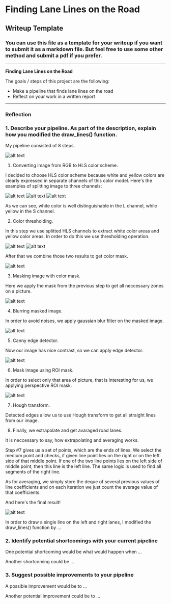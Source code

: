 # **Finding Lane Lines on the Road** 

## Writeup Template

### You can use this file as a template for your writeup if you want to submit it as a markdown file. But feel free to use some other method and submit a pdf if you prefer.

---

**Finding Lane Lines on the Road**

The goals / steps of this project are the following:
* Make a pipeline that finds lane lines on the road
* Reflect on your work in a written report


[//]: # (Image References)

[initial]: ./writeup_images/initial.png "Initial image"
[h_channel]: ./writeup_images/h_channel.png "H channel image"
[l_channel]: ./writeup_images/l_channel.png "L channel image"
[s_channel]: ./writeup_images/s_channel.png "S channel image"
[white_areas]: ./writeup_images/white_areas.png "White areas image"
[yellow_areas]: ./writeup_images/yellow_areas.png "Yellow areas image"
[color_mask]: ./writeup_images/color_mask.png "Color mask image"
[masked_image]: ./writeup_images/masked_image.png "Masked image"
[blurred]: ./writeup_images/blurred.png "Blurred image"
[edges]: ./writeup_images/edges.png "Edges image"
[roi]: ./writeup_images/roi.png "ROI image"
[result]: ./writeup_images/result.png "Result image"

---

### Reflection

### 1. Describe your pipeline. As part of the description, explain how you modified the draw_lines() function.

My pipeline consisted of 8 steps.

![alt text][initial]

1. Converting image from RGB to HLS color scheme. 

I decided to choose HLS color scheme because white and yellow colors are clearly expressed in separate channels of this color model.
Here's the examples of splitting image to three channels:

![alt text][h_channel]
![alt text][l_channel]
![alt text][s_channel]

As we can see, white color is well distinguishable in the L channel, while yellow in the S channel.

2. Color thresholding.

In this step we use splitted HLS channels to extract white color areas and yellow color areas. In order to do this we use thresholding operation.

![alt text][white_areas]
![alt text][yellow_areas]

After that we combine those two results to get color mask.

![alt text][color_mask]

3. Masking image with color mask.

Here we apply the mask from the previous step to get all neccessary zones on a picture.

![alt text][masked_image]

4. Blurring masked image.

In order to avoid noises, we apply gaussian blur filter on the masked image.

![alt text][blurred]

5. Canny edge detector.

Now our image has nice contrast, so we can apply edge detector.

![alt text][edges]

6. Mask image using ROI mask.

In order to select only that area of picture, that is interesting for us, we applying perspective ROI mask.

![alt text][roi]

7. Hough transform.

Detected edges allow us to use Hough transform to get all straight lines from our image.

8. Finally, we extrapolate and get avaraged road lanes.

It is neccessary to say, how extrapolating and averaging works.

Step #7 gives us a set of points, which are the ends of lines. We select the medium point and checks, if given line point lies on the right or on the left side of that middle point. If one of the two line points lies on the left side of middle point, then this line is the left line. The same logic is used to find all segments of the right line.

As for averaging, we simply store the deque of several previous values of line coefficients and on each iteration we just count the average value of that coefficients.

And here's the final result!

![alt text][result]



In order to draw a single line on the left and right lanes, I modified the draw_lines() function by ...

### 2. Identify potential shortcomings with your current pipeline


One potential shortcoming would be what would happen when ... 

Another shortcoming could be ...


### 3. Suggest possible improvements to your pipeline

A possible improvement would be to ...

Another potential improvement could be to ...
